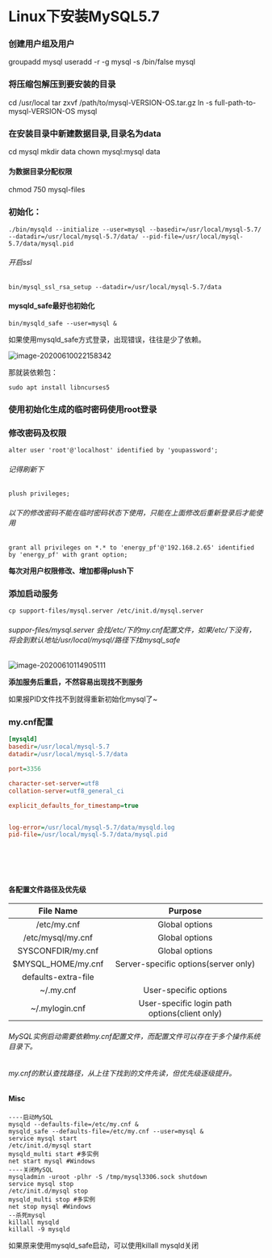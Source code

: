 # Linux下安装MySQL5.7


### 创建用户组及用户
groupadd mysql
useradd -r -g mysql -s /bin/false mysql

### 将压缩包解压到要安装的目录
cd /usr/local
tar zxvf /path/to/mysql-VERSION-OS.tar.gz
ln -s full-path-to-mysql-VERSION-OS mysql

### 在安装目录中新建数据目录,目录名为data
cd mysql
mkdir data
chown mysql:mysql data
#### 为数据目录分配权限
chmod 750 mysql-files

### 初始化：
``` mysqld
./bin/mysqld --initialize --user=mysql --basedir=/usr/local/mysql-5.7/ --datadir=/usr/local/mysql-5.7/data/ --pid-file=/usr/local/mysql-5.7/data/mysql.pid
```

###### 开启ssl

```shell
bin/mysql_ssl_rsa_setup --datadir=/usr/local/mysql-5.7/data
```



#### mysqld_safe最好也初始化           
```shell
bin/mysqld_safe --user=mysql &
```

如果使用mysqld_safe方式登录，出现错误，往往是少了依赖。

![image-20200610022158342](/home/silascript/资料/mysql/linux下安装mysql.assets/image-20200610022158342.png)

那就装依赖包：

```shell
sudo apt install libncurses5
```



### 使用初始化生成的临时密码使用root登录



### 修改密码及权限

```mysql
alter user 'root'@'localhost' identified by 'youpassword'; 
```

###### 记得刷新下

```mysql
plush privileges;
```







###### 以下的修改密码不能在临时密码状态下使用，只能在上面修改后重新登录后才能使用

```mysql
grant all privileges on *.* to 'energy_pf'@'192.168.2.65' identified by 'energy_pf' with grant option;
```



**每次对用户权限修改、增加都得plush下**



### 添加启动服务

```shell
cp support-files/mysql.server /etc/init.d/mysql.server
```



###### suppor-files/mysql.server 会找/etc/下的my.cnf配置文件，如果/etc/下没有，将会到默认地址/usr/local/mysql/路径下找mysql_safe

![image-20200610114905111](/home/silascript/资料/mysql/linux下安装mysql.assets/image-20200610114905111.png)



**添加服务后重启，不然容易出现找不到服务**



如果报PID文件找不到就得重新初始化mysql了~






### my.cnf配置
```ini
[mysqld]
basedir=/usr/local/mysql-5.7
datadir=/usr/local/mysql-5.7/data

port=3356

character-set-server=utf8
collation-server=utf8_general_ci

explicit_defaults_for_timestamp=true


log-error=/usr/local/mysql-5.7/data/mysqld.log
pid-file=/usr/local/mysql-5.7/data/mysql.pid


```





```





```



#### 各配置文件路径及优先级

|      File Name      |                    Purpose                    |
| :-----------------: | :-------------------------------------------: |
|     /etc/my.cnf     |                Global options                 |
|  /etc/mysql/my.cnf  |                Global options                 |
|  SYSCONFDIR/my.cnf  |                Global options                 |
| $MYSQL_HOME/my.cnf  |     Server-specific options(server only)      |
| defaults-extra-file |                                               |
|      ~/.my.cnf      |             User-specific options             |
|   ~/.mylogin.cnf    | User-specific login path options(client only) |

###### MySQL实例启动需要依赖my.cnf配置文件，而配置文件可以存在于多个操作系统目录下。

###### my.cnf的默认查找路径，从上往下找到的文件先读，但优先级逐级提升。







#### Misc



```shell
----启动MySQL
mysqld --defaults-file=/etc/my.cnf &
mysqld_safe --defaults-file=/etc/my.cnf --user=mysql &
service mysql start
/etc/init.d/mysql start
mysqld_multi start #多实例
net start mysql #Windows
----关闭MySQL
mysqladmin -uroot -plhr -S /tmp/mysql3306.sock shutdown
service mysql stop
/etc/init.d/mysql stop
mysqld_multi stop #多实例
net stop mysql #Windows
--杀死mysql
killall mysqld
killall -9 mysqld
```



如果原来使用mysqld_safe启动，可以使用killall mysqld关闭





